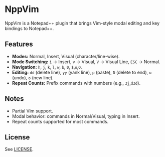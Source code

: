 # NppVim

NppVim is a Notepad++ plugin that brings Vim-style modal editing and key bindings to Notepad++.

## Features

* **Modes:** Normal, Insert, Visual (character/line-wise).
* **Mode Switching:** `i` → Insert, `v` → Visual, `V` → Visual Line, `ESC` → Normal.
* **Navigation:** `h`, `j`, `k`, `l`, `w`, `b`, `0`, `$`,`o`,`O`.
* **Editing:** `dd` (delete line), `yy` (yank line), `p` (paste), `D` (delete to end), `u` (undo), `o` (new line).
* **Repeat Counts:** Prefix commands with numbers (e.g., `3j`,`d3d`).

## Notes

* Partial Vim support.
* Modal behavior: commands in Normal/Visual, typing in Insert.
* Repeat counts supported for most commands.

## License

See [LICENSE](LICENSE).
